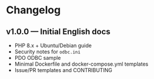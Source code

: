 # Changelog

## v1.0.0 — Initial English docs
- PHP 8.x + Ubuntu/Debian guide
- Security notes for `odbc.ini`
- PDO ODBC sample
- Minimal Dockerfile and docker-compose.yml templates
- Issue/PR templates and CONTRIBUTING
